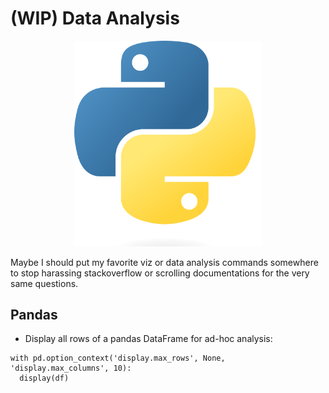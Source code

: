 # (WIP) Data Analysis

<p align="center">
  <img src="/img/python.png" width=300 />
</p>

Maybe I should put my favorite viz or data analysis commands somewhere to stop harassing stackoverflow or scrolling documentations for the very same questions.

## Pandas

- Display all rows of a pandas DataFrame for ad-hoc analysis:
```
with pd.option_context('display.max_rows', None, 'display.max_columns', 10):
  display(df)
```